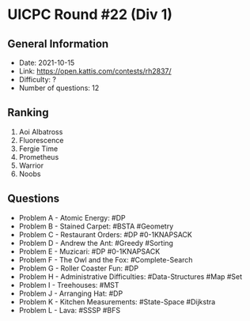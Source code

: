 # UICPC Round #22 (Div 1)
## General Information
- Date: 2021-10-15
- Link: https://open.kattis.com/contests/rh2837/
- Difficulty: ?
- Number of questions: 12
## Ranking
1. Aoi Albatross
2. Fluorescence
3. Fergie Time
4. Prometheus
5. Warrior
6. Noobs
## Questions
- Problem A - Atomic Energy: #DP
- Problem B - Stained Carpet: #BSTA #Geometry
- Problem C - Restaurant Orders: #DP #0-1KNAPSACK
- Problem D - Andrew the Ant: #Greedy #Sorting 
- Problem E - Muzicari: #DP #0-1KNAPSACK
- Problem F - The Owl and the Fox: #Complete-Search 
- Problem G - Roller Coaster Fun: #DP
- Problem H - Administrative Difficulties: #Data-Structures #Map #Set
- Problem I - Treehouses: #MST
- Problem J - Arranging Hat: #DP
- Problem K - Kitchen Measurements: #State-Space #Dijkstra
- Problem L - Lava: #SSSP #BFS
